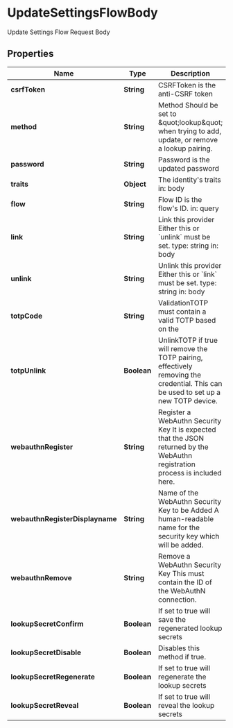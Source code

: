 

# UpdateSettingsFlowBody

Update Settings Flow Request Body

## Properties

| Name | Type | Description | Notes |
|------------ | ------------- | ------------- | -------------|
|**csrfToken** | **String** | CSRFToken is the anti-CSRF token |  [optional] |
|**method** | **String** | Method  Should be set to \&quot;lookup\&quot; when trying to add, update, or remove a lookup pairing. |  |
|**password** | **String** | Password is the updated password |  |
|**traits** | **Object** | The identity&#39;s traits  in: body |  |
|**flow** | **String** | Flow ID is the flow&#39;s ID.  in: query |  [optional] |
|**link** | **String** | Link this provider  Either this or &#x60;unlink&#x60; must be set.  type: string in: body |  [optional] |
|**unlink** | **String** | Unlink this provider  Either this or &#x60;link&#x60; must be set.  type: string in: body |  [optional] |
|**totpCode** | **String** | ValidationTOTP must contain a valid TOTP based on the |  [optional] |
|**totpUnlink** | **Boolean** | UnlinkTOTP if true will remove the TOTP pairing, effectively removing the credential. This can be used to set up a new TOTP device. |  [optional] |
|**webauthnRegister** | **String** | Register a WebAuthn Security Key  It is expected that the JSON returned by the WebAuthn registration process is included here. |  [optional] |
|**webauthnRegisterDisplayname** | **String** | Name of the WebAuthn Security Key to be Added  A human-readable name for the security key which will be added. |  [optional] |
|**webauthnRemove** | **String** | Remove a WebAuthn Security Key  This must contain the ID of the WebAuthN connection. |  [optional] |
|**lookupSecretConfirm** | **Boolean** | If set to true will save the regenerated lookup secrets |  [optional] |
|**lookupSecretDisable** | **Boolean** | Disables this method if true. |  [optional] |
|**lookupSecretRegenerate** | **Boolean** | If set to true will regenerate the lookup secrets |  [optional] |
|**lookupSecretReveal** | **Boolean** | If set to true will reveal the lookup secrets |  [optional] |



